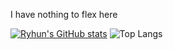 I have nothing to flex here

[![Ryhun's GitHub stats](https://github-readme-stats.vercel.app/api?username=ryhunwashere)](https://github.com/anuraghazra/github-readme-stats)
![Top Langs](https://github-readme-stats.vercel.app/api/top-langs/?username=ryhunwashere&hide=cs)
